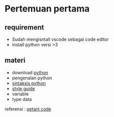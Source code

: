 # Pertemuan pertama

## requirement 
- Sudah mengisntall vscode sebagai code editor
- install python versi >3

## materi
- download [python](https://www.python.org/ftp/python/3.12.0/python-3.12.0-amd64.exe)
- pengenalan python
- [sintaksis python](https://www.petanikode.com/python-sintaks/)
- [style guide](https://google.github.io/styleguide/pyguide.html)
- variable
- type data
  
referensi : [petani code](https://www.petanikode.com/tutorial/python/)
